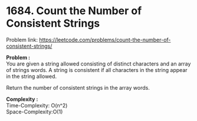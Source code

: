 # 1684. Count the Number of Consistent Strings

Problem link: https://leetcode.com/problems/count-the-number-of-consistent-strings/

**Problem :**<br>
You are given a string allowed consisting of distinct characters and an array of strings words. A string is consistent if all characters in the string appear in the string allowed.<br>

Return the number of consistent strings in the array words.<br>

**Complexity :**<br>
Time-Complexity: O(n^2)<br>
Space-Complexity:O(1)<br>
